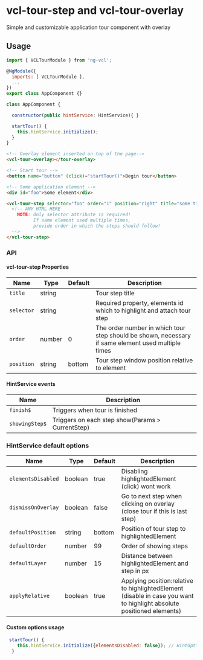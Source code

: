 # vcl-tour-step and vcl-tour-overlay

Simple and customizable application tour component with overlay

## Usage

```js
import { VCLTourModule } from 'ng-vcl';

@NgModule({
  imports: [ VCLTourModule ],
  ...
})
export class AppComponent {}

class AppComponent {

  constructor(public hintService: HintService){ }

  startTour() {
    this.hintService.initialize();
  }
}

```

```html
<!-- Overlay element inserted on top of the page-->
<vcl-tour-overlay></tour-overlay>

<!-- Start tour -->
<button name="button" (click)="startTour()">Begin tour</button>

<!-- Some application element -->
<div id="foo">Some element</div>

<vcl-tour-step selector="foo" order="1" position="right" title="some title">
  <!-- ANY HTML HERE
    NOTE: Only selector attribute is required! 
          If same element used multiple times, 
          provide order in which the steps should follow!
  -->
</vcl-tour-step>
```

### API

#### vcl-tour-step Properties

| Name                     | Type        | Default  | Description
| ------------             | ----------- | -------- |--------------
| `title`                  | string      |          | Tour step title
| `selector`               | string      |          | Required property, elements id which to highlight and attach tour step
| `order`                  | number      |        0 | The order number in which tour step should be shown, necessary if same element used multiple times
| `position`               | string      |   bottom | Tour step window position relative to element

#### HintService events

| Name                     | Description
| ------------             |--------------
| `finish$`                | Triggers when tour is finished
| `showingStep$`           | Triggers on each step show(Params > CurrentStep)

### HintService default options

| Name                     | Type        | Default  | Description
| ------------             | ----------- | -------- |--------------
| `elementsDisabled`       | boolean     |     true | Disabling highlightedElement (click) wont work
| `dismissOnOverlay`       | boolean     |    false | Go to next step when clicking on overlay (close tour if this is last step)
| `defaultPosition`        | string      |   bottom | Position of tour step to highlightedElement
| `defaultOrder`           | number      |       99 | Order of showing steps
| `defaultLayer`           | number      |       15 | Distance between highlightedElement and step in px
| `applyRelative`          | boolean     |     true | Applying position:relative to highlightedElement (disable in case you want to highlight absolute positioned elements)

#### Custom options usage

```js
 startTour() {
    this.hintService.initialize({elementsDisabled: false}); // HintOptions
  }
```